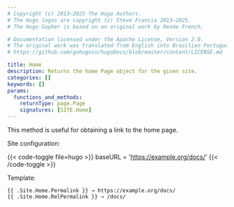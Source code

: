 ```yaml
---
# Copyright (c) 2013–2025 The Hugo Authors.
# The Hugo logos are copyright (c) Steve Francia 2013–2025.
# The Hugo Gopher is based on an original work by Renée French.

# Documentation licensed under the Apache License, Version 2.0.
# The original work was translated from English into Brazilian Portuguese.
# https://github.com/gohugoio/hugoDocs/blob/master/content/LICENSE.md

title: Home
description: Returns the home Page object for the given site.
categories: []
keywords: []
params:
  functions_and_methods:
    returnType: page.Page
    signatures: [SITE.Home]
---
```


This method is useful for obtaining a link to the home page.

Site configuration:

{{< code-toggle file=hugo >}}
baseURL = 'https://example.org/docs/'
{{< /code-toggle >}}

Template:

```go-html-template
{{ .Site.Home.Permalink }} → https://example.org/docs/ 
{{ .Site.Home.RelPermalink }} → /docs/
```
